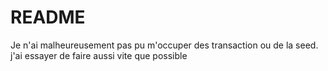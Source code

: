 # README

Je n'ai malheureusement pas pu m'occuper des transaction ou de la seed.
j'ai essayer de faire aussi vite que possible